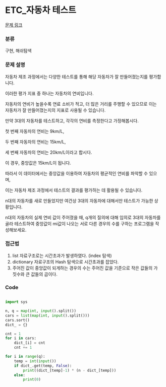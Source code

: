 # ETC_자동차 테스트

[문제 링크](https://softeer.ai/practice/6247)


### 분류

구현, 해쉬탐색


### 문제 설명

자동차 제조 과정에서는 다양한 테스트를 통해 해당 자동차가 잘 만들어졌는지를 평가합니다.

이러한 평가 지표 중 하나는 자동차의 연비입니다.

자동차의 연비가 높을수록 연료 소비가 적고, 더 많은 거리를 주행할 수 있으므로 이는 자동차가 잘 만들어졌는지의 지표로 사용될 수 있습니다.

만약 3대의 자동차를 테스트하고, 각각의 연비를 측정한다고 가정해봅시다.

첫 번째 자동차의 연비는 9km/L,

두 번째 자동차의 연비는 15km/L,

세 번째 자동차의 연비는 20km/L이라고 합시다.

이 경우, 중앙값은 15km/L이 됩니다.


따라서 이 데이터에서는 중앙값을 이용하여 자동차의 평균적인 연비를 파악할 수 있으며,

이는 자동차 제조 과정에서 테스트의 결과를 평가하는 데 활용될 수 있습니다.

n대의 자동차를 새로 만들었지만 여건상 3대의 자동차에 대해서만 테스트가 가능한 상황입니다.

n대의 자동차의 실제 연비 값이 주어졌을 때, q개의 질의에 대해 임의로 3대의 자동차를 골라 테스트하여 중앙값이 mi값이 나오는 서로 다른 경우의 수를 구하는 프로그램을 작성해보세요.



### 접근법
1. list 자료구조로는 시간초과가 발생하였다. (index 탐색)
2. dictionary 자료구조의 Hash 탐색으로 시간초과를 잡았다.
3. 주어진 값이 중앙값이 되게하는 경우의 수는 주어진 값을 기준으로 작은 값들의 가짓수와 큰 값들의 곱이다.


### Code
```python

import sys

n, q = map(int, input().split())
cars = list(map(int, input().split()))
cars.sort()
dict_ = {}

cnt = 1
for i in cars:
    dict_[i] = cnt
    cnt += 1

for i in range(q):
    temp = int(input())
    if dict_.get(temp, False):
        print((dict_[temp]-1) * (n - dict_[temp]))
    else:
        print(0)

```
